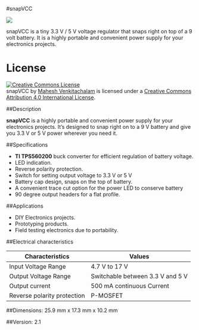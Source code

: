 #snapVCC

![](snapVCC.jpg)

snapVCC is a tiny 3.3 V / 5 V voltage regulator that snaps right on top of a 9 volt battery. It is a highly portable and convenient power supply for your electronics projects. 

# License

<a rel="license" href="http://creativecommons.org/licenses/by/4.0/"><img alt="Creative Commons License" style="border-width:0" src="https://i.creativecommons.org/l/by/4.0/88x31.png" /></a><br /><span xmlns:dct="http://purl.org/dc/terms/" property="dct:title">snapVCC</span> by <a xmlns:cc="http://creativecommons.org/ns#" href="http://electronut.in/" property="cc:attributionName" rel="cc:attributionURL">Mahesh Venkitachalam</a> is licensed under a <a rel="license" href="http://creativecommons.org/licenses/by/4.0/">Creative Commons Attribution 4.0 International License</a>.

##Description

**snapVCC** is a highly portable and convenient power supply for your electronics projects. 
It’s designed to snap right on to a 9 V battery and give you 3.3 V or 5 V power wherever you need it.

##Specifications

* **TI TPS560200** buck converter for efficient regulation of battery voltage.
* LED indication.
* Reverse polarity protection.
* Switch for setting output voltage to 3.3 V or 5 V
* Battery cap design, snaps on the top of battery.    
* A convenient trace cut option for the power LED to conserve battery     
* 90 degree output headers for a flat profile.

##Applications

* DIY Electronics projects.    
* Prototyping products.
* Field testing electronics due to portability.

##Electrical characteristics

| Characteristics | Values |
|---------------------|-----------------------------------|
| Input Voltage Range | 4.7 V to 17 V |
| Output Voltage Range | Switchable between 3.3 V and 5 V |
| Output current | 500 mA continuous Current |
| Reverse polarity protection | P-MOSFET |

##Dimensions: 
25.9 mm x 17.3 mm x 10.2 mm

##Version: 
2.1 


